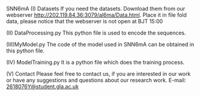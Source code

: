 SNN6mA
(I) Datasets
If you need the datasets. Download them from our webserver http://202.119.84.36:3079/al6ma/Data.html. Place it in file fold data, please notice that the webserver is not open at BJT 15:00

(II) DataProcessing.py
This python file is used to encode the sequences.

(III)MyModel.py
The code of the model used in SNN6mA can be obtained in this python file.

(IV) ModelTraining.py
It is a python file which does the training process.

(V) Contact
Please feel free to contact us, if you are interested in our work or have any suggestions and questions about our research work. E-mail: 2618076Y@student.gla.ac.uk
